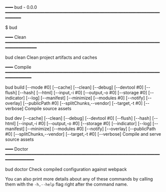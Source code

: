 ━━━ bud - 0.0.0 ━━━━━━━━━━━━━━━━━━━━━━━━━━━━━━━━━━━━━━━━━━━━━━━━━━━━━━━━━━━━━━━━━

  $ bud <command>

━━━ Clean ━━━━━━━━━━━━━━━━━━━━━━━━━━━━━━━━━━━━━━━━━━━━━━━━━━━━━━━━━━━━━━━━━━━━━━━

  bud clean
    Clean project artifacts and caches

━━━ Compile ━━━━━━━━━━━━━━━━━━━━━━━━━━━━━━━━━━━━━━━━━━━━━━━━━━━━━━━━━━━━━━━━━━━━━

  bud build [--mode #0] [--cache] [--clean] [--debug] [--devtool #0] [--flush] [--hash] [--html] [--input,-i #0] [--output,-o #0] [--storage #0] [--indicator] [--log] [--manifest] [--minimize] [--modules #0] [--notify] [--overlay] [--publicPath #0] [--splitChunks,--vendor] [--target,-t #0] [--verbose]
    Compile source assets

  bud dev [--cache] [--clean] [--debug] [--devtool #0] [--flush] [--hash] [--html] [--input,-i #0] [--output,-o #0] [--storage #0] [--indicator] [--log] [--manifest] [--minimize] [--modules #0] [--notify] [--overlay] [--publicPath #0] [--splitChunks,--vendor] [--target,-t #0] [--verbose]
    Compile and serve source assets

━━━ Doctor ━━━━━━━━━━━━━━━━━━━━━━━━━━━━━━━━━━━━━━━━━━━━━━━━━━━━━━━━━━━━━━━━━━━━━━

  bud doctor
    Check compiled configuration against webpack

You can also print more details about any of these commands by calling them with 
the `-h,--help` flag right after the command name.